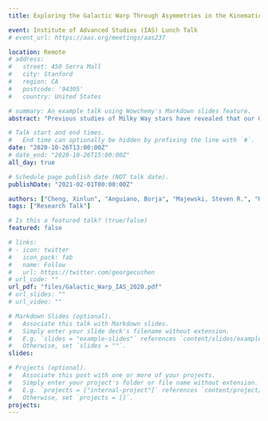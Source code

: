 ```yaml
---
title: Exploring the Galactic Warp Through Asymmetries in the Kinematics of the Galactic Disk

event: Institute of Advanced Studies (IAS) Lunch Talk
# event_url: https://aas.org/meetings/aas237

location: Remote
# address:
#   street: 450 Serra Mall
#   city: Stanford
#   region: CA
#   postcode: '94305'
#   country: United States

# summary: An example talk using Wowchemy's Markdown slides feature.
abstract: "Previous studies of Milky Way stars have revealed that our Galaxy has a warped stellar disk, however, most of these studies have necessarily been confined to relatively nearby stars due to the challenge of deriving accurate stellar distances beyond the local volume. In contrast, to explore and characterize the warp over a much larger radial extent of the disk, we exploit the combination of the Gaia DR2 astrometric solution, stellar abundances from the APOGEE survey, and StarHorse distance estimates. The resulting database reveals a general decrease in stellar vertical velocities at Galactocentric radius R=13 kpc for stars with angular momentum $L_z$ = 2800 kpc km s$^{-1}$, on which is superposed smaller ripples in vertical and radial velocity. We find that we can explain the decrease in vertical velocity using a simple analytical model of the Galactic warp having a starting radius of 8.87$_{-0.09}^{+0.08}$ kpc and a precession rate of 13.57 km s$^{-1}$ kpc$^{-1}$. That these parameters are similar across stellar age groups is evidence that the warp is an external, gravitationally induced phenomenon. We also find evidence suggesting that the Galactic warp is lopsided."

# Talk start and end times.
#   End time can optionally be hidden by prefixing the line with `#`.
date: "2020-10-26T13:00:00Z"
# date_end: "2020-10-26T15:00:00Z"
all_day: true

# Schedule page publish date (NOT talk date).
publishDate: "2021-02-01T00:00:00Z"

authors: ["Cheng, Xinlun", "Anguiano, Borja", "Majewski, Steven R.", "Hayes, Christian", "Arras, Phil", "Chiappini, Cristina", "Hasselquist, Sten", "APOGEE Team"]
tags: ["Research Talk"]

# Is this a featured talk? (true/false)
featured: false

# links:
# - icon: twitter
#   icon_pack: fab
#   name: Follow
#   url: https://twitter.com/georgecushen
# url_code: ""
url_pdf: "files/Galactic_Warp_IAS_2020.pdf"
# url_slides: ""
# url_video: ""

# Markdown Slides (optional).
#   Associate this talk with Markdown slides.
#   Simply enter your slide deck's filename without extension.
#   E.g. `slides = "example-slides"` references `content/slides/example-slides.md`.
#   Otherwise, set `slides = ""`.
slides:

# Projects (optional).
#   Associate this post with one or more of your projects.
#   Simply enter your project's folder or file name without extension.
#   E.g. `projects = ["internal-project"]` references `content/project/deep-learning/index.md`.
#   Otherwise, set `projects = []`.
projects:
---
```


